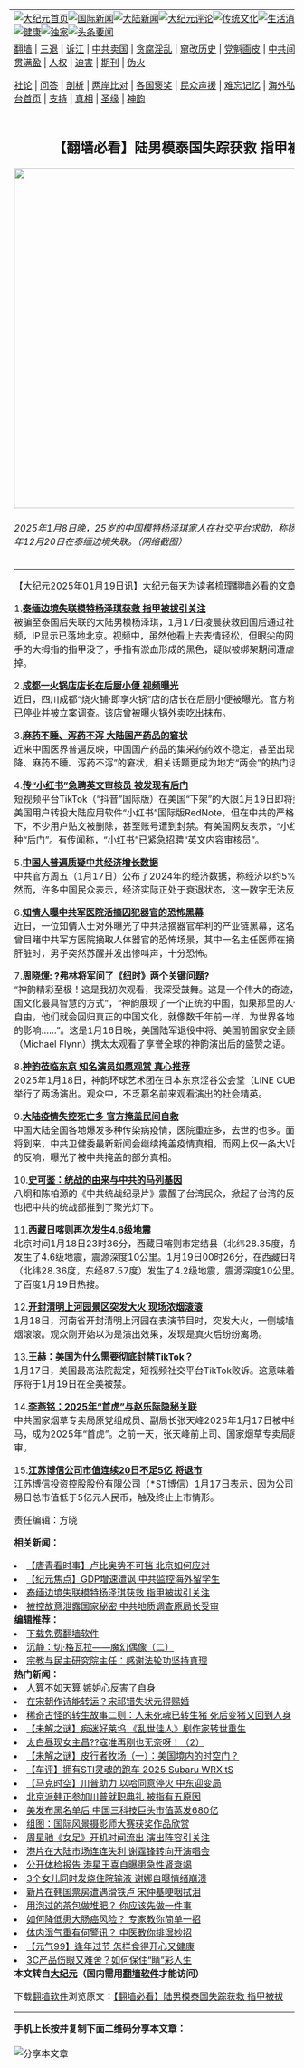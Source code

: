 <a name="1" id="1" target="_blank"></a><span id="1"></span>
<table align=center border="0"><tr><td colspan="2" VALIGN=TOP><a href="https://github.com/1992513/djy/blob/master/gb/nf1351518.md#1"><img src="https://raw.githubusercontent.com/1992513/www/master/t/djy/1.jpg" title="大纪元首页" alt="大纪元首页"></a><a href="https://github.com/1992513/djy/blob/master/gb/n24hr.md#1"><img src="https://raw.githubusercontent.com/1992513/www/master/t/djy/3.jpg" title="国际新闻" alt="国际新闻"></a><a href="https://github.com/1992513/djy/blob/master/gb/nsc413.md#1"><img src="https://raw.githubusercontent.com/1992513/www/master/t/djy/4.jpg" title="大陆新闻" alt="大陆新闻"></a><a href="https://github.com/1992513/djy/blob/master/gb/news392.md#1"><img src="https://raw.githubusercontent.com/1992513/www/master/t/djy/5.jpg" title="大纪元评论" alt="大纪元评论"></a><a href="https://github.com/1992513/djy/blob/master/gb/news2007.md#1"><img src="https://raw.githubusercontent.com/1992513/www/master/t/djy/6.jpg" title="传统文化" alt="传统文化"></a><a href="https://github.com/1992513/djy/blob/master/gb/news2008.md#1"><img src="https://raw.githubusercontent.com/1992513/www/master/t/djy/7.jpg" title="生活消费" alt="生活消费"></a><a href="https://github.com/1992513/djy/blob/master/gb/ncyule.md#1"><img src="https://raw.githubusercontent.com/1992513/www/master/t/djy/8.jpg" title="娱乐休闲" alt="娱乐休闲"></a><a href="https://github.com/1992513/djy/blob/master/gb/nsc1002.md#1"><img src="https://raw.githubusercontent.com/1992513/www/master/t/djy/9.jpg" title="健康" alt="健康"></a><a href="https://github.com/1992513/djy/blob/master/gb/nf6092.md#1"><img src="https://raw.githubusercontent.com/1992513/www/master/t/djy/10a.jpg" title="独家" alt="独家"></a><a href="https://github.com/1992513/djy/blob/master/gb/nf4514.md#1"><img src="https://raw.githubusercontent.com/1992513/www/master/t/djy/12a.jpg" title="头条要闻" alt="头条要闻"></a></td></tr>
<tr><td colspan="2" VALIGN=TOP><a target="_blank" href="https://github.com/1992513/www/blob/master/README.md?zsrh#1">翻墙</a> | <a target="_blank" href="https://github.com/1992513/djy/blob/master/gb/nf5657.md#1">三退</a> | <a target="_blank" href="https://github.com/1992513/djy/blob/master/gb/nf6124.md#1">诉江</a> | <a target="_blank" href="https://github.com/1992513/djy/blob/master/gb/nf1176117.md#1">中共卖国</a> | <a target="_blank" href="https://github.com/1992513/djy/blob/master/gb/nf5773.md#1">贪腐淫乱</a> | <a target="_blank" href="https://github.com/1992513/djy/blob/master/gb/nf1176115.md#1">窜改历史</a> | <a target="_blank" href="https://github.com/1992513/djy/blob/master/gb/nf1176107.md#1">党魁画皮</a> | <a target="_blank" href="https://github.com/1992513/djy/blob/master/gb/nf1320400.md#1">中共间谍</a> | <a target="_blank" href="https://github.com/1992513/djy/blob/master/gb/nf1176114.md#1">破坏传统</a> | <a target="_blank" href="https://github.com/1992513/ntdtv/blob/master/gb/prog447_1.md#1">恶贯满盈</a> | <a target="_blank" href="https://github.com/1992513/djy/blob/master/gb/ncid278.md#1">人权</a> | <a target="_blank" href="https://github.com/1992513/djy/blob/master/gb/nf1176111.md#1">迫害</a> | <a target="_blank" href="https://gitlab.com/szzdlab/mh-qikan/blob/master/README.md#1">期刊</a> | <a target="_blank" href="https://github.com/1992513/djy/blob/master/gb/nf5562.md#1">伪火</a></p><p><a target="_blank" href="https://github.com/1992513/djy/blob/master/gb/9p.md#1">社论</a> | <a target="_blank" href="https://github.com/1992513/djy/blob/master/gb/nf4378.md#1">问答</a> | <a target="_blank" href="https://github.com/1992513/djy/blob/master/gb/nf5792.md#1">剖析</a> | <a target="_blank" href="https://github.com/1992513/djy/blob/master/gb/nf5735.md#1">两岸比对</a> | <a target="_blank" href="https://github.com/1992513/djy/blob/master/gb/nf6119.md#1">各国褒奖</a> | <a target="_blank" href="https://github.com/1992513/djy/blob/master/gb/nf6120.md#1">民众声援</a> | <a target="_blank" href="https://github.com/1992513/djy/blob/master/gb/nf1188594.md#1">难忘记忆</a> | <a target="_blank" href="https://github.com/1992513/djy/blob/master/gb/nf3180.md#1">海外弘传</a> | <a target="_blank" href="https://github.com/1992513/djy/blob/master/gb/nf5410.md#1">万人上访</a> | <a target="_blank" href="https://github.com/1992513/www/blob/master/README.md?zsrh#1">平台首页</a> | <a target="_blank" href="https://github.com/1992513/djy/blob/master/gb/nf4386.md#1">支持</a> | <a target="_blank" href="https://github.com/1992513/djy/blob/master/gb/nf4389.md#1">真相</a> | <a target="_blank" href="https://github.com/1992513/djy/blob/master/gb/nf5790.md#1">圣缘</a> | <a target="_blank" href="https://github.com/1992513/djy/blob/master/gb/nf4786.md#1">神韵</a></td></tr>
<tr><td VALIGN=TOP width="626"><h2 align=center>【翻墙必看】陆男模泰国失踪获救 指甲被拔</h2>
<img width="600" src="https://i.epochtimes.com/assets/uploads/2025/01/id14409760-FotoJet-5-868x488-1-600x400.jpg" />
<h6>2025年1月8日晚，25岁的中国模特杨泽琪家人在社交平台求助，称杨泽琪于2024年12月20日在泰缅边境失联。（网络截图）
</h6>
<hr>
	<p>【大纪元2025年01月19日讯】大纪元每天为读者梳理翻墙必看的文章：</p>
<p>1.<b><ahref=><a href="https://github.com/1992513/djy/blob/master/gb/25/1/19/n14416718.md#1" target="_blank" rel="noopener noreferrer">泰缅边境失联模特杨泽琪获救 指甲被拔引关注</a></b><br />
被骗至泰国后失联的大陆男模杨泽琪，1月17日凌晨获救回国后通过社交平台发视频，IP显示已落地北京。视频中，虽然他看上去表情轻松，但眼尖的网友发现，他右手的大拇指的指甲没了，手指有淤血形成的黑色，疑似被绑架期间遭虐待指甲被拔掉。</p>
<p>2.<b><ahref=><a href="https://github.com/1992513/djy/blob/master/gb/25/1/19/n14416788.md#1" target="_blank" rel="noopener noreferrer">成都一火锅店店长在后厨小便 视频曝光</a></b><br />
近日，四川成都“烧火铺·即享火锅”店的店长在后厨小便被曝光。官方称，该店已目前已停业并被立案调查。该店曾被曝火锅外卖吃出抹布。</p>
<p>3.<b><ahref=><a href="https://github.com/1992513/djy/blob/master/gb/25/1/19/n14416864.md#1" target="_blank" rel="noopener noreferrer">麻药不睡、泻药不泻 大陆国产药品的窘状</a></b><br />
近来中国医界普遍反映，中国国产药品的集采药药效不稳定，甚至出现服用后“血压不降、麻药不睡、泻药不泻”的窘状，相关话题更成为地方“两会”的热门话题。</p>
<p>4.<b><ahref=><a href="https://github.com/1992513/djy/blob/master/gb/25/1/17/n14415518.md#1" target="_blank" rel="noopener noreferrer">传“小红书”急聘英文审核员 被发现有后门</a></b><br />
短视频平台TikTok（“抖音”国际版）在美国“下架”的大限1月19日即将到期，近百万美国用户转投大陆应用软件“小红书”国际版RedNote，但在中共的严格监管及审查下，不少用户贴文被删除，甚至账号遭到封禁。有美国网友表示，“小红书”代码有各种“后门”。有传闻称，“小红书”已紧急招聘“英文内容审核员”。</p>
<p>5.<b><ahref=><a href="https://github.com/1992513/djy/blob/master/gb/25/1/17/n14415966.md#1" target="_blank" rel="noopener noreferrer">中国人普遍质疑中共经济增长数据</a></b><br />
中共官方周五（1月17日）公布了2024年的经济数据，称经济以约5%的速度增长。然而，许多中国民众表示，经济实际正处于衰退状态，这一数字无法反映真实生活。</p>
<p>6.<b><ahref=><a href="https://github.com/1992513/djy/blob/master/gb/25/1/19/n14416807.md#1" target="_blank" rel="noopener noreferrer">知情人曝中共军医院活摘囚犯器官的恐怖黑幕</a></b><br />
近日，一位知情人士对外曝光了中共活摘器官牟利的产业链黑幕，这名见证者披露他曾目睹中共军方医院摘取人体器官的恐怖场景，其中一名主任医师在摘取一名男子的肝脏时，男子突然苏醒并发出惨叫声，十分恐怖。</p>
<p>7.<b><ahref=><a href="https://github.com/1992513/djy/blob/master/gb/25/1/18/n14416576.md#1" target="_blank" rel="noopener noreferrer">周晓煇: ?弗林将军问了《纽时》两个关键问题?</a></b><br />
“神韵精彩至极！这是我初次观看，我深受鼓舞。这是一个伟大的奇迹，是展现真正中国文化最具智慧的方式”，“神韵展现了一个正统的中国，如果那里的人们有机会获得自由，他们就会回归真正的中国文化，就像数千年前一样，为世界各地带来正面积极的影响……”。这是1月16日晚，美国陆军退役中将、美国前国家安全顾问弗林将军（Michael Flynn）携太太观看了享誉全球的神韵演出后的盛赞之语。</p>
<p>8.<b><ahref=><a href="https://github.com/1992513/djy/blob/master/gb/25/1/18/n14416568.md#1" target="_blank" rel="noopener noreferrer">神韵莅临东京 知名演员如愿观赏 真心推荐</a></b><br />
2025年1月18日，神韵环球艺术团在日本东京涩谷公会堂（LINE CUBE SHIBUYA）举行了两场演出。观众中，不乏慕名前来观看演出的社会精英。</p>
<p>9.<b><ahref=><a href="https://github.com/1992513/djy/blob/master/gb/25/1/18/n14416577.md#1" target="_blank" rel="noopener noreferrer">大陆疫情失控死亡多 官方掩盖民间自救</a></b><br />
中国大陆全国各地爆发多种传染病疫情，医院重症多，去世的也多。面对中国新年即将到来，中共卫健委最新新闻会继续掩盖疫情真相，而网上仅一条大V医生视频引起的反响，曝光了被中共掩盖的部分真相。</p>
<p>10.<b><ahref=><a href="https://github.com/1992513/djy/blob/master/gb/25/1/17/n14415542.md#1" target="_blank" rel="noopener noreferrer">史可鉴：统战的由来与中共的马列基因</a></b><br />
八炯和陈柏源的《中共统战纪录片》震醒了台湾民众，掀起了台湾的反共浪潮，同时也把中共的统战部推到了聚光灯下。</p>
<p>11.<b><ahref=><a href="https://github.com/1992513/djy/blob/master/gb/25/1/18/n14416586.md#1" target="_blank" rel="noopener noreferrer">西藏日喀则再次发生4.6级地震</a></b><br />
北京时间1月18日23时36分，西藏日喀则市定结县（北纬28.35度，东经87.57度）发生了4.6级地震，震源深度10公里。1月19日00时26分，在西藏日喀则市定结县（北纬28.36度，东经87.57度）发生了4.2级地震，震源深度10公里。该消息登上了百度1月19日热搜。</p>
<p>12.<b><ahref=><a href="https://github.com/1992513/djy/blob/master/gb/25/1/18/n14416690.md#1" target="_blank" rel="noopener noreferrer">开封清明上河园景区突发大火 现场浓烟滚滚</a></b><br />
1月18日，河南省开封清明上河园在表演节目时，突发大火，一侧城墙火势迅猛，浓烟滚滚。观众刚开始以为是演出效果，发现是真火后纷纷离场。</p>
<p>13.<b><ahref=><a href="https://github.com/1992513/djy/blob/master/gb/25/1/17/n14416002.md#1" target="_blank" rel="noopener noreferrer">王赫：美国为什么需要彻底封禁TikTok？</a></b><br />
1月17日，美国最高法院裁定，短视频社交平台TikTok败诉。这意味着TikTok应用程序将于1月19日在全美被禁。</p>
<p>14.<b><ahref=><a href="https://github.com/1992513/djy/blob/master/gb/25/1/18/n14416573.md#1" target="_blank" rel="noopener noreferrer">李燕铭：2025年“首虎”与赵乐际隐秘关联</a></b><br />
中共国家烟草专卖局原党组成员、副局长张天峰2025年1月17日被中纪委通报落马，成为2025年“首虎”。之前一天，张天峰前上司、国家烟草专卖局原局长凌成兴受审。</p>
<p>15.<b><ahref=><a href="https://github.com/1992513/djy/blob/master/gb/25/1/18/n14416631.md#1" target="_blank" rel="noopener noreferrer">江苏博信公司市值连续20日不足5亿 将退市</a></b><br />
江苏博信投资控股股份有限公司（*ST博信）1月17日表示，因为公司已连续20个交易日总市值低于5亿元人民币，触及终止上市情形。</p>
<p>责任编辑：方晓</p>
	
<strong>相关新闻：</strong>
<li><a href="https://github.com/1992513/djy/blob/master/gb/25/1/19/n14416712.md#1">【唐青看时事】卢比奥势不可挡 北京如何应对</a></li>
<li><a href="https://github.com/1992513/djy/blob/master/gb/25/1/18/n14416625.md#1">【纪元焦点】GDP增速遭讽 中共监控海外留学生</a></li>
<li><a href="https://github.com/1992513/djy/blob/master/gb/25/1/19/n14416718.md#1">泰缅边境失联模特杨泽琪获救 指甲被拔引关注</a></li>
<li><a href="https://github.com/1992513/djy/blob/master/gb/25/1/19/n14416704.md#1">被控故意泄露国家秘密 中共地质调查原局长受审</a></li>
<strong>编辑推荐：</strong>
<li><a href="https://github.com/1992513/www/blob/master/README.md?dfh#1" target="_blank">下载免费翻墙软件</a></li><li><a href="https://github.com/1992513/djy/blob/master/gb/18/2/12/n10137177.md#1" target="_blank">沉静：切·格瓦拉——魔幻偶像（二）</a></li><li><a href="https://github.com/1992513/djy/blob/master/gb/19/7/20/n11397207.md#1" target="_blank">宗教与民主研究院主任：感谢法轮功坚持真理</a></li>
<strong>热门新闻：</strong>
<li><a href="https://github.com/1992513/djy/blob/master/gb/25/1/3/n14405076.md#1">人算不如天算 嫉妒心反害了自身</a></li>
<li><a href="https://github.com/1992513/djy/blob/master/gb/18/10/13/n10781563.md#1">在宋朝作诗能转运？宋祁错失状元得赐婚</a></li>
<li><a href="https://github.com/1992513/djy/blob/master/gb/25/1/3/n14405103.md#1">稀奇古怪的转生故事二则：人未死魂已转生猪 死后变猪又回到人身</a></li>
<li><a href="https://github.com/1992513/djy/blob/master/gb/25/1/13/n14412120.md#1">【未解之谜】痴迷好莱坞 《乱世佳人》剧作家转世重生</a></li>
<li><a href="https://github.com/1992513/djy/blob/master/gb/24/11/4/n14363871.md#1">太白昼现女主昌??寇准再刚也无奈呀！（2）</a></li>
<li><a href="https://github.com/1992513/djy/blob/master/gb/25/1/17/n14416009.md#1">【未解之谜】皮行者牧场（一）：美国境内的时空门？</a></li>
<li><a href="https://github.com/1992513/djy/blob/master/gb/25/1/18/n14416095.md#1">【车评】拥有STI灵魂的跑车 2025 Subaru WRX tS</a></li>
<li><a href="https://github.com/1992513/djy/blob/master/gb/25/1/17/n14415932.md#1">【马克时空】川普助力 以哈同意停火 中东迎变局</a></li>
<li><a href="https://github.com/1992513/djy/blob/master/gb/25/1/17/n14415391.md#1">北京派韩正参加川普就职典礼 被指有五原因</a></li>
<li><a href="https://github.com/1992513/djy/blob/master/gb/25/1/16/n14415220.md#1">美发布黑名单后 中国三科技巨头市值蒸发680亿</a></li>
<li><a href="https://github.com/1992513/djy/blob/master/gb/25/1/16/n14414631.md#1">组图：国际风景摄影师大赛获奖作品欣赏</a></li>
<li><a href="https://github.com/1992513/djy/blob/master/gb/25/1/15/n14414361.md#1">周星驰《女足》开机时间流出 演出阵容引关注</a></li>
<li><a href="https://github.com/1992513/djy/blob/master/gb/25/1/17/n14416015.md#1">港片在大陆市场连连失利 谢霆锋转向开演唱会</a></li>
<li><a href="https://github.com/1992513/djy/blob/master/gb/25/1/16/n14414390.md#1">公开体检报告 港星王喜自曝患急性肾衰竭</a></li>
<li><a href="https://github.com/1992513/djy/blob/master/gb/25/1/17/n14415967.md#1">3个女儿同时发烧住院输液 谢娜自曝情绪崩溃</a></li>
<li><a href="https://github.com/1992513/djy/blob/master/gb/25/1/17/n14415285.md#1">新片在韩国票房遭遇滑铁卢 宋仲基哽咽拭泪</a></li>
<li><a href="https://github.com/1992513/djy/blob/master/gb/25/1/17/n14415611.md#1">用泡过的茶包做堆肥？ 你应该先做一件事</a></li>
<li><a href="https://github.com/1992513/djy/blob/master/gb/25/1/16/n14414595.md#1">如何降低患大肠癌风险？ 专家教你简单一招</a></li>
<li><a href="https://github.com/1992513/djy/blob/master/gb/25/1/11/n14411410.md#1">体内湿气重有何警讯？ 中医教你排湿妙招</a></li>
<li><a href="https://github.com/1992513/djy/blob/master/gb/25/1/16/n14414719.md#1">【元气99】逢年过节 怎样食得开心又健康</a></li>
<li><a href="https://github.com/1992513/djy/blob/master/gb/25/1/13/n14412707.md#1">3C产品伤眼又难舍？如何保住“睛”彩人生</a></li>
<strong>本文转自<a href="https://www.epochtimes.com">大纪元</a>（国内需用<a href="https://github.com/1992513/www/blob/master/README.md#8">翻墙软件</a>才能访问）</strong><p>下载<a href="https://github.com/1992513/www/blob/master/README.md#8">翻墙软件</a>浏览原文：<a href="https://www.epochtimes.com/gb/25/1/19/n14416863.htm">【翻墙必看】陆男模泰国失踪获救 指甲被拔</a></p><hr>
<strong>手机上长按并复制下面二维码分享本文章：</strong><br><br><img src="https://quickchart.io/qr?size=256&text=https://github.com/1992513/djy/blob/master/gb/25/1/19/n14416863.md%231" title="分享本文章"></td><td VALIGN=TOP><a href="https://github.com/1992513/djy/blob/master/gb/16/1/21/n4622075.md?dfh#1" target="_blank"><img src="https://raw.githubusercontent.com/1992513/djy/master/gb/300/wei-f1.jpg" title="中共的伪火骗局"  alt="中共的伪火骗局"></a><br><a href="https://github.com/1992513/www/blob/master/README.md?dfh#9" target="_blank"><img src="https://raw.githubusercontent.com/1992513/djy/master/gb/300/yong-h.jpg" title="永恒的见证"  alt="永恒的见证"></a><br><a href="https://github.com/1992513/djy/blob/master/gb/13/9/29/n3974789.md?dfh#1" target="_blank"><img src="https://raw.githubusercontent.com/1992513/djy/master/gb/300/shang-lnz.jpg" title="善良女子被中共投男牢"  alt="善良女子被中共投男牢"></a><br><a href="https://github.com/1992513/djy/blob/master/gb/16/3/16/n4663449.md?dfh#1" target="_blank"><img src="https://raw.githubusercontent.com/1992513/djy/master/gb/300/huo-z3.jpg" title="警卫目击活摘器官"  alt="警卫目击活摘器官"></a><br><a href="https://github.com/1992513/djy/blob/master/gb/16/8/7/n8177641.md?dfh#1" target="_blank"><img src="https://raw.githubusercontent.com/1992513/djy/master/gb/300/huo-z4.jpg" title="证人描述活摘恐怖"  alt="证人描述活摘恐怖"></a><br><a href="https://github.com/1992513/djy/blob/master/gb/10/4/19/n2881569.md?dfh#1" target="_blank"><img src="https://raw.githubusercontent.com/1992513/djy/master/gb/300/huo-z1.jpg" title="揭开活摘器官黑幕"  alt="揭开活摘器官黑幕"></a><br><a href="https://github.com/1992513/djy/blob/master/gb/10/11/7/n3077476.md?dfh#1" target="_blank"><img src="https://raw.githubusercontent.com/1992513/djy/master/gb/300/ma-ks.jpg" title="马克思的成魔之路"  alt="马克思的成魔之路"></a><br><a href="https://github.com/1992513/djy/blob/master/gb/14/6/9/n4173977.md?dfh#1" target="_blank"><img src="https://raw.githubusercontent.com/1992513/djy/master/gb/300/chang-zs.jpg" title="藏字石 蕴天机"  alt="藏字石 蕴天机"></a><br><a href="https://github.com/1992513/djy/blob/master/gb/18/5/10/n10381511.md?dfh#1" target="_blank"><img src="https://raw.githubusercontent.com/1992513/djy/master/gb/300/st1.jpg" title="关注三亿人三退"  alt="关注三亿人三退"></a><br><a href="https://github.com/1992513/djy/blob/master/gb/18/3/21/n10237682.md?dfh#1" target="_blank"><img src="https://raw.githubusercontent.com/1992513/djy/master/gb/300/jie-t.jpg" title="解体中共复兴中华"  alt="解体中共复兴中华"></a><br><a href="https://github.com/1992513/djy/blob/master/gb/9/2/9/n2422991.md?dfh#1" target="_blank"><img src="https://raw.githubusercontent.com/1992513/djy/master/gb/300/gao-zs.jpg" title="中共迫害良心律师"  alt="中共迫害良心律师"></a><br><a href="https://github.com/1992513/djy/blob/master/gb/18/12/9/n10900044.md?dfh#1" target="_blank"><img src="https://raw.githubusercontent.com/1992513/djy/master/gb/300/sj1.jpg" title="三百多万人举报江泽民"  alt="三百多万人举报江泽民"></a><br><a href="https://github.com/1992513/djy/blob/master/gb/18/8/28/n10672014.md?dfh#1" target="_blank"><img src="https://raw.githubusercontent.com/1992513/djy/master/gb/300/sj2.jpg" title="这些官员为何起诉江泽民"  alt="这些官员为何起诉江泽民"></a><br><a href="https://github.com/1992513/djy/blob/master/gb/8/12/18/n2367165.md?dfh#1" target="_blank"><img src="https://raw.githubusercontent.com/1992513/djy/master/gb/300/liangan.jpg" title="海峡两岸的强烈对比"  alt="海峡两岸的强烈对比"></a><br><a href="https://github.com/1992513/djy/blob/master/gb/15/12/10/n4593139.md?dfh#1" target="_blank"><img src="https://raw.githubusercontent.com/1992513/djy/master/gb/300/jia-ndzl.jpg" title="加拿大总理的贺信"  alt="加拿大总理的贺信"></a><br><a href="https://github.com/1992513/djy/blob/master/gb/11/6/17/n3289382.md?dfh#1" target="_blank"><img src="https://raw.githubusercontent.com/1992513/djy/master/gb/300/xiao-wd.jpg" title="探寻真相兼听则明"  alt="探寻真相兼听则明"></a><br><a href="https://github.com/1992513/djy/blob/master/gb/18/10/27/n10812623.md?dfh#1" target="_blank"><img src="https://raw.githubusercontent.com/1992513/djy/master/gb/300/yindu.jpg" title="印度媒体报道东方"  alt="印度媒体报道东方"></a><br><a href="https://github.com/1992513/djy/blob/master/gb/18/6/9/n10469652.md?dfh#1" target="_blank"><img src="https://raw.githubusercontent.com/1992513/djy/master/gb/300/xie-j.jpg" title="不一样的海外校园"  alt="不一样的海外校园"></a><br><a href="https://github.com/1992513/djy/blob/master/gb/7/4/5/n1669415.md?dfh#1" target="_blank"><img src="https://raw.githubusercontent.com/1992513/djy/master/gb/300/li-up.jpg" title="从大师到徒弟的传奇"  alt="从大师到徒弟的传奇"></a><br><a href="https://github.com/1992513/djy/blob/master/gb/17/5/26/n9191512.md?dfh#1" target="_blank"><img src="https://raw.githubusercontent.com/1992513/djy/master/gb/300/zfl2.jpg" title="亿万人与东方一本奇书"  alt="亿万人与东方一本奇书"></a><br><a href="https://github.com/1992513/djy/blob/master/gb/13/11/27/n4020290.md?dfh#1" target="_blank"><img src="https://raw.githubusercontent.com/1992513/djy/master/gb/300/zhen-h.jpg" title="大陆见不到的震撼场面"  alt="大陆见不到的震撼场面"></a><br><a href="https://github.com/1992513/djy/blob/master/gb/15/7/17/n4482910.md?dfh#1" target="_blank"><img src="https://raw.githubusercontent.com/1992513/djy/master/gb/300/dalu-sk.jpg" title="人心向善 大陆当初盛况"  alt="人心向善 大陆当初盛况"></a><br><a href="https://github.com/1992513/djy/blob/master/gb/19/1/5/n10955468.md?dfh#1" target="_blank"><img src="https://raw.githubusercontent.com/1992513/djy/master/gb/300/zfl1.jpg" title="追寻真理 这书讲什么"  alt="追寻真理 这书讲什么"></a><br><a href="https://github.com/1992513/www/blob/master/README.md?dfh#1" target="_blank"><img src="https://raw.githubusercontent.com/1992513/djy/master/gb/300/fq1.jpg" title="下载免费翻墙软件"  alt="下载免费翻墙软件"></a><br></td></tr></table>

